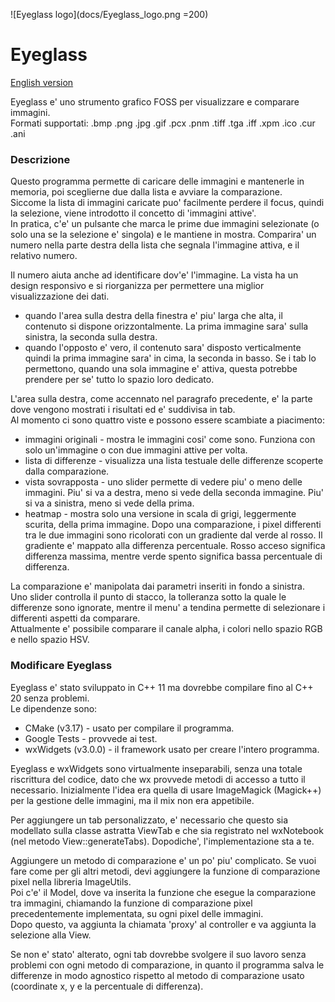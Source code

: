 ![Eyeglass logo](docs/Eyeglass_logo.png =200)
# Eyeglass
[English version](README_en.md)

Eyeglass e' uno strumento grafico FOSS per visualizzare e comparare immagini.   
Formati supportati: .bmp .png .jpg .gif .pcx .pnm .tiff .tga .iff .xpm .ico .cur .ani


### Descrizione
Questo programma permette di caricare delle immagini e mantenerle in memoria, poi sceglierne due dalla lista e avviare la comparazione.   
Siccome la lista di immagini caricate puo' facilmente perdere il focus, quindi la selezione, viene introdotto il concetto di 'immagini attive'.   
In pratica, c'e' un pulsante che marca le prime due immagini selezionate (o solo una se la selezione e' singola) e le mantiene in mostra. Comparira' un numero nella parte destra della lista che segnala l'immagine attiva, e il relativo numero.   

Il numero aiuta anche ad identificare dov'e' l'immagine. La vista ha un design responsivo e si riorganizza per permettere una miglior visualizzazione dei dati.   
* quando l'area sulla destra della finestra e' piu' larga che alta, il contenuto si dispone orizzontalmente. La prima immagine sara' sulla sinistra, la seconda sulla destra.
* quando l'opposto e' vero, il contenuto sara' disposto verticalmente quindi la prima immagine sara' in cima, la seconda in basso.
Se i tab lo permettono, quando una sola immagine e' attiva, questa potrebbe prendere per se' tutto lo spazio loro dedicato.

L'area sulla destra, come accennato nel paragrafo precedente, e' la parte dove vengono mostrati i risultati ed e' suddivisa in tab.   
Al momento ci sono quattro viste e possono essere scambiate a piacimento:
* immagini originali	- mostra le immagini cosi' come sono. Funziona con solo un'immagine o con due immagini attive per volta.
* lista di differenze	- visualizza una lista testuale delle differenze scoperte dalla comparazione.
* vista sovrapposta		- uno slider permette di vedere piu' o meno delle immagini. Piu' si va a destra, meno si vede della seconda immagine. Piu' si va a sinistra, meno si vede della prima.
* heatmap				- mostra solo una versione in scala di grigi, leggermente scurita, della prima immagine. Dopo una comparazione, i pixel differenti tra le due immagini sono ricolorati con un gradiente dal verde al rosso. Il gradiente e' mappato alla differenza percentuale. Rosso acceso significa differenza massima, mentre verde spento significa bassa percentuale di differenza.

La comparazione e' manipolata dai parametri inseriti in fondo a sinistra.   
Uno slider controlla il punto di stacco, la tolleranza sotto la quale le differenze sono ignorate, mentre il menu' a tendina permette di selezionare i differenti aspetti da comparare.   
Attualmente e' possibile comparare il canale alpha, i colori nello spazio RGB e nello spazio HSV.


### Modificare Eyeglass
Eyeglass e' stato sviluppato in C++ 11 ma dovrebbe compilare fino al C++ 20 senza problemi.   
Le dipendenze sono:
* CMake (v3.17)			- usato per compilare il programma.
* Google Tests			- provvede ai test.
* wxWidgets (v3.0.0)	- il framework usato per creare l'intero programma.

Eyeglass e wxWidgets sono virtualmente inseparabili, senza una totale riscrittura del codice, dato che wx provvede metodi di accesso a tutto il necessario. Inizialmente l'idea era quella di usare ImageMagick (Magick++) per la gestione delle immagini, ma il mix non era appetibile.

Per aggiungere un tab personalizzato, e' necessario che questo sia modellato sulla classe astratta ViewTab e che sia registrato nel wxNotebook (nel metodo View::generateTabs). Dopodiche', l'implementazione sta a te.   

Aggiungere un metodo di comparazione e' un po' piu' complicato. Se vuoi fare come per gli altri metodi, devi aggiungere la funzione di comparazione pixel nella libreria ImageUtils.   
Poi c'e' il Model, dove va inserita la funzione che esegue la comparazione tra immagini, chiamando la funzione di comparazione pixel precedentemente implementata, su ogni pixel delle immagini.   
Dopo questo, va aggiunta la chiamata 'proxy' al controller e va aggiunta la selezione alla View.   

Se non e' stato' alterato, ogni tab dovrebbe svolgere il suo lavoro senza problemi con ogni metodo di comparazione, in quanto il programma salva le differenze in modo agnostico rispetto al metodo di comparazione usato (coordinate x, y e la percentuale di differenza).
